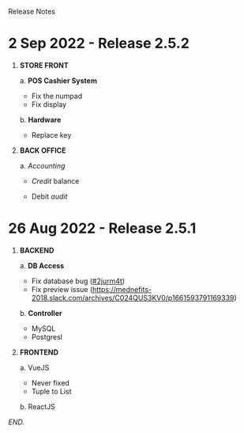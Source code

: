 Release Notes

# 2 Sep 2022 - Release 2.5.2

1. **STORE FRONT**

    a. **POS Cashier System**

    - Fix the numpad
    - Fix display

    b. **Hardware**

    - Replace key
        
2. **BACK OFFICE**

    a. _Accounting_
    
    - _Credit_ balance

    - Debit _audit_

# 26 Aug 2022 - Release 2.5.1

1. **BACKEND**

    a. **DB Access**

    - Fix database bug ([#2jurm4t](https://app.clickup.com/t/2jurm4t))
    - Fix preview issue (https://mednefits-2018.slack.com/archives/C024QUS3KV0/p1661593791169339)
    
    b. **Controller**
    
    - MySQL
    - Postgresl
    
2. **FRONTEND**
 
    a. VueJS
    
    - Never fixed
    - Tuple to List
    
    b. ReactJS
    
*END.*
